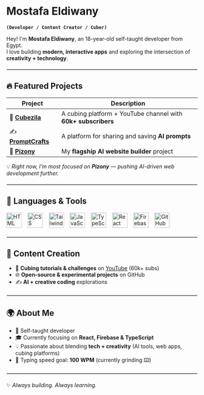 # Mostafa Eldiwany  

**`(Developer / Content Creator / Cuber)`**  

Hey! I'm **Mostafa Eldiwany**, an 18-year-old self-taught developer from Egypt.  
I love building **modern, interactive apps** and exploring the intersection of **creativity + technology**.  

<hr style="border: 0.5px solid #ddd; margin: 20px 0;" />

## 🔥 Featured Projects  

| Project | Description |
|---------|-------------|
| 🧩 [**Cubezila**](https://cubezila.com) | A cubing platform + YouTube channel with **60k+ subscribers** |
| ✍️ [**PromptCrafts**](https://promptcrafts.com) | A platform for sharing and saving **AI prompts** |
| 🤖 [**Pizony**](https://dulcet-eclair-3152c2.netlify.app/) | My **flagship AI website builder** project |

💡 *Right now, I’m most focused on **Pizony** — pushing AI-driven web development further.*  

<hr style="border: 0.5px solid #ddd; margin: 20px 0;" />

## 🧰 Languages & Tools  

<p align="left">
  <img src="https://cdn.jsdelivr.net/gh/devicons/devicon/icons/html5/html5-plain.svg" width="40" alt="HTML" /> &nbsp;&nbsp;
  <img src="https://cdn.jsdelivr.net/gh/devicons/devicon/icons/css3/css3-plain.svg" width="40" alt="CSS" /> &nbsp;&nbsp;
  <img src="https://www.vectorlogo.zone/logos/tailwindcss/tailwindcss-icon.svg" width="40" alt="Tailwind CSS" /> &nbsp;&nbsp;
  <img src="https://cdn.jsdelivr.net/gh/devicons/devicon/icons/javascript/javascript-plain.svg" width="40" alt="JavaScript" /> &nbsp;&nbsp;
  <img src="https://cdn.jsdelivr.net/gh/devicons/devicon/icons/typescript/typescript-plain.svg" width="40" alt="TypeScript" /> &nbsp;&nbsp;
  <img src="https://cdn.jsdelivr.net/gh/devicons/devicon/icons/react/react-original.svg" width="40" alt="React" /> &nbsp;&nbsp;
  <img src="https://cdn.jsdelivr.net/gh/devicons/devicon/icons/firebase/firebase-plain.svg" width="40" alt="Firebase" /> &nbsp;&nbsp;
  <img src="https://cdn.jsdelivr.net/gh/devicons/devicon/icons/github/github-original.svg" width="40" alt="GitHub" />
</p>

<hr style="border: 0.1px solid #ddd; margin: 20px 0;" />

## 🎥 Content Creation  

- 🧩 **Cubing tutorials & challenges** on [YouTube](https://www.youtube.com/@DailyTifa) (60k+ subs)  
- 🌐 **Open-source & experimental projects** on GitHub  
- ✍️ **AI + creative coding** explorations  

<hr style="border: 0.5px solid #ddd; margin: 20px 0;" />

## 🌍 About Me  

- 🌱 Self-taught developer  
- 🎓 Currently focusing on **React, Firebase & TypeScript**  
- 💡 Passionate about blending **tech + creativity** (AI tools, web apps, cubing platforms)  
- 🎯 Typing speed goal: **100 WPM** (currently grinding ⌨️)  

<hr style="border: 0.5px solid #ddd; margin: 20px 0;" />

✨ *Always building. Always learning.*  
